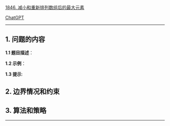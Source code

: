 [1846. 减小和重新排列数组后的最大元素](https://leetcode.cn/problems/maximum-element-after-decreasing-and-rearranging)

[ChatGPT](https://chat.openai.com/g/g-GsMNEr76r-c-master)

---

## 1. 问题的内容
**1.1 题目描述**：

**1.2 示例**：

**1.3 提示**:

## 2. 边界情况和约束


## 3. 算法和策略

---
